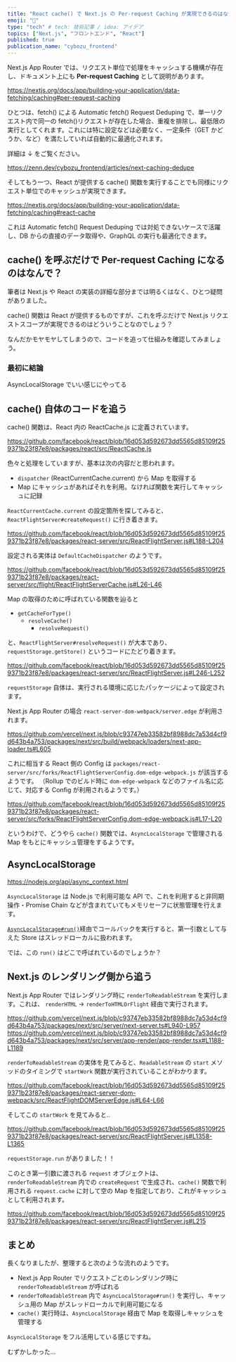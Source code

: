 ```yaml
---
title: "React cache() で Next.js の Per-request Caching が実現できるのはなぜか"
emoji: "🐑"
type: "tech" # tech: 技術記事 / idea: アイデア
topics: ["Next.js", "フロントエンド", "React"]
published: true
publication_name: "cybozu_frontend"
---
```


Next.js App Router では、リクエスト単位で処理をキャッシュする機構が存在し、ドキュメント上にも **Per-request Caching** として説明があります。

https://nextjs.org/docs/app/building-your-application/data-fetching/caching#per-request-caching

ひとつは、fetch() による Automatic fetch() Request Deduping で、単一リクエスト内で同一の fetch()リクエストが存在した場合、重複を排除し、最低限の実行としてくれます。これには特に設定などは必要なく、一定条件（GET かどうか、など）を満たしていれば自動的に最適化されます。

詳細は ↓ をご覧ください。

https://zenn.dev/cybozu_frontend/articles/next-caching-dedupe

そしてもう一つ、React が提供する cache() 関数を実行することでも同様にリクエスト単位でのキャッシュが実現できます。

https://nextjs.org/docs/app/building-your-application/data-fetching/caching#react-cache

これは Automatic fetch() Request Deduping では対処できないケースで活躍し、DB からの直接のデータ取得や、GraphQL の実行も最適化できます。

## cache() を呼ぶだけで Per-request Caching になるのはなんで？

筆者は Next.js や React の実装の詳細な部分までは明るくはなく、ひとつ疑問がありました。

cache() 関数は React が提供するものですが、これを呼ぶだけで Next.js リクエストスコープが実現できるのはどういうことなのでしょう？

なんだかモヤモヤしてしまうので、コードを追って仕組みを確認してみましょう。

### 最初に結論

AsyncLocalStorage でいい感じにやってる

## cache() 自体のコードを追う

cache() 関数は、React 内の ReactCache.js に定義されています。

https://github.com/facebook/react/blob/16d053d592673dd5565d85109f259371b23f87e8/packages/react/src/ReactCache.js

色々と処理をしていますが、基本は次の内容だと思われます。

- `dispatcher` (ReactCurrentCache.current) から Map を取得する
- Map にキャッシュがあればそれを利用。なければ関数を実行してキャッシュに記録

`ReactCurrentCache.current` の設定箇所を探してみると、`ReactFlightServer#createRequest()` に行き着きます。

https://github.com/facebook/react/blob/16d053d592673dd5565d85109f259371b23f87e8/packages/react-server/src/ReactFlightServer.js#L188-L204

設定される実体は `DefaultCacheDispatcher` のようです。

https://github.com/facebook/react/blob/16d053d592673dd5565d85109f259371b23f87e8/packages/react-server/src/flight/ReactFlightServerCache.js#L26-L46

Map の取得のために呼ばれている関数を辿ると

- `getCacheForType()`
  - `resolveCache()`
    - `resolveRequest()`

と、`ReactFlightServer#resolveRequest()` が大本であり、`requestStorage.getStore()` というコードにたどり着きます。

https://github.com/facebook/react/blob/16d053d592673dd5565d85109f259371b23f87e8/packages/react-server/src/ReactFlightServer.js#L246-L252

`requestStorage` 自体は、実行される環境に応じたパッケージによって設定されます。

Next.js App Router の場合 `react-server-dom-webpack/server.edge` が利用されます。

https://github.com/vercel/next.js/blob/c93747eb33582bf8988dc7a53d4cf9d643b4a753/packages/next/src/build/webpack/loaders/next-app-loader.ts#L605

これに相当する React 側の Config は `packages/react-server/src/forks/ReactFlightServerConfig.dom-edge-webpack.js` が該当するようです。
（Rollup でのビルド時に `dom-edge-webpack` などのファイル名に応じて、対応する Config が利用されるようです。）

https://github.com/facebook/react/blob/16d053d592673dd5565d85109f259371b23f87e8/packages/react-server/src/forks/ReactFlightServerConfig.dom-edge-webpack.js#L17-L20

というわけで、どうやら `cache()` 関数では、`AsyncLocalStorage` で管理される Map をもとにキャッシュ管理をするようです。

## AsyncLocalStorage

https://nodejs.org/api/async_context.html

`AsyncLocalStorage` は Node.js で利用可能な API で、これを利用すると非同期操作・Promise Chain などが含まれていてもメモリセーフに状態管理を行えます。

[`AsyncLocalStorage#run()`](https://nodejs.org/api/async_context.html#asynclocalstoragerunstore-callback-args)経由でコールバックを実行すると、第一引数として与えた Store はスレッドローカルに扱われます。

では、この `run()` はどこで呼ばれているのでしょうか？

## Next.js のレンダリング側から追う

Next.js App Router ではレンダリング時に `renderToReadableStream` を実行します。これは、 `renderHTML` → `renderToHTMLOrFlight` 経由で実行されます。

https://github.com/vercel/next.js/blob/c93747eb33582bf8988dc7a53d4cf9d643b4a753/packages/next/src/server/next-server.ts#L940-L957
https://github.com/vercel/next.js/blob/c93747eb33582bf8988dc7a53d4cf9d643b4a753/packages/next/src/server/app-render/app-render.tsx#L1188-L1189

`renderToReadableStream` の実体を見てみると、`ReadableStream` の `start` メソッドのタイミングで `startWork` 関数が実行されていることがわかります。

https://github.com/facebook/react/blob/16d053d592673dd5565d85109f259371b23f87e8/packages/react-server-dom-webpack/src/ReactFlightDOMServerEdge.js#L64-L66

そしてこの `startWork` を見てみると..

https://github.com/facebook/react/blob/16d053d592673dd5565d85109f259371b23f87e8/packages/react-server/src/ReactFlightServer.js#L1358-L1365

`requestStorage.run` がありました！！

このとき第一引数に渡される `request` オブジェクトは、`renderToReadableStream` 内での `createRequest` で生成され、`cache()` 関数で利用される `request.cache` に対して空の Map を指定しており、これがキャッシュとして利用されます。

https://github.com/facebook/react/blob/16d053d592673dd5565d85109f259371b23f87e8/packages/react-server/src/ReactFlightServer.js#L215

## まとめ

長くなりましたが、整理すると次のような流れのようです。

- Next.js App Router でリクエストごとのレンダリング時に `renderToReadableStream` が呼ばれる
- `renderToReadableStream` 内で `AsyncLocalStorage#run()` を実行し、キャッシュ用の Map がスレッドローカルで利用可能になる
- `cache()` 実行時は、`AsyncLocalStorage` 経由で Map を取得しキャッシュを管理する

`AsyncLocalStorage` をフル活用している感じですね。

むずかしかった...
